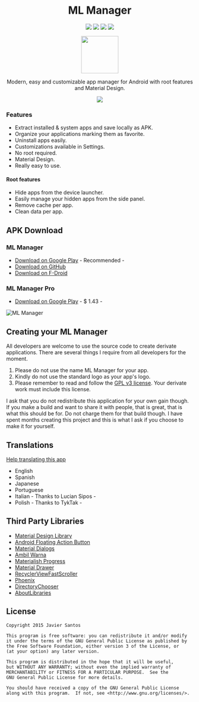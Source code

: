 <h1 align="center">ML Manager</h1>

<p align="center">
  <a target="_blank" href="https://travis-ci.org/javiersantos/MLManager"><img src="https://travis-ci.org/javiersantos/MLManager.svg?branch=master"></a>
  <a target="_blank" href="http://android-arsenal.com/details/3/2003"><img src="https://img.shields.io/badge/Android%20Arsenal-MLManager-blue.svg?style=flat"></a>
  <span class="badge-paypal"><a href="https://www.paypal.me/javiersantos" title="Donate using PayPal"><img src="https://img.shields.io/badge/paypal-donate-yellow.svg" /></a></span>
  <span class="badge-patreon"><a href="http://patreon.com/javiersantos" title="Donate using Patreon"><img src="https://img.shields.io/badge/patreon-donate-yellow.svg" /></a></span>
</p>

<p align="center"><img src="https://github.com/javiersantos/MLManager/blob/master/app/src/main/ic_launcher-web.png" width="100" height="100"></p>
<p align="center">Modern, easy and customizable app manager for Android with root features and Material Design.</p>
<p align="center"><a href="https://play.google.com/store/apps/details?id=com.javiersantos.mlmanager" target="_blank"><img src="http://developer.android.com/images/brand/en_app_rgb_wo_60.png"></a></p>

### Features
* Extract installed & system apps and save locally as APK.
* Organize your applications marking them as favorite.
* Uninstall apps easily.
* Customizations available in Settings.
* No root required.
* Material Design.
* Really easy to use.

#### Root features
* Hide apps from the device launcher.
* Easily manage your hidden apps from the side panel.
* Remove cache per app.
* Clean data per app.

## APK Download
### ML Manager
* [Download on Google Play](https://play.google.com/store/apps/details?id=com.javiersantos.mlmanager) - Recommended -
* [Download on GitHub](https://github.com/javiersantos/MLManager/releases)
* [Download on F-Droid](https://f-droid.org/repository/browse/?fdid=com.javiersantos.mlmanager)

### ML Manager Pro
* [Download on Google Play](https://play.google.com/store/apps/details?id=com.javiersantos.mlmanagerpro) - $ 1.43 -

![ML Manager](https://raw.githubusercontent.com/javiersantos/MLManager/master/Screenshots/header-basic.png)

## Creating your ML Manager
All developers are welcome to use the source code to create derivate applications. There are several things I require from all developers for the moment.

1. Please do not use the name ML Manager for your app.
2. Kindly do not use the standard logo as your app's logo.
3. Please remember to read and follow the [GPL v3 license](https://github.com/javiersantos/MLManager/blob/master/LICENSE). Your derivate work must include this license.

I ask that you do not redistribute this application for your own gain though. If you make a build and want to share it with people, that is great, that is what this should be for. Do not charge them for that build though. I have spent months creating this project and this is what I ask if you choose to make it for yourself.

## Translations
[Help translating this app](https://crowdin.com/project/ml-manager)
* English
* Spanish
* Japanese
* Portuguese
* Italian - Thanks to Lucian Sipos -
* Polish - Thanks to TykTak -

## Third Party Libraries
* [Material Design Library](https://github.com/navasmdc/MaterialDesignLibrary)
* [Android Floating Action Button](https://github.com/futuresimple/android-floating-action-button)
* [Material Dialogs](https://github.com/afollestad/material-dialogs)
* [Ambil Warna](https://github.com/yukuku/ambilwarna)
* [Materialish Progress](https://github.com/pnikosis/materialish-progress)
* [Material Drawer](https://github.com/mikepenz/MaterialDrawer)
* [RecyclerViewFastScroller](https://github.com/danoz73/RecyclerViewFastScroller)
* [Phoenix](https://github.com/Yalantis/Phoenix)
* [DirectoryChooser](https://github.com/passy/Android-DirectoryChooser)
* [AboutLibraries](https://github.com/mikepenz/AboutLibraries)

## License

    Copyright 2015 Javier Santos

    This program is free software: you can redistribute it and/or modify
    it under the terms of the GNU General Public License as published by
    the Free Software Foundation, either version 3 of the License, or
    (at your option) any later version.

    This program is distributed in the hope that it will be useful,
    but WITHOUT ANY WARRANTY; without even the implied warranty of
    MERCHANTABILITY or FITNESS FOR A PARTICULAR PURPOSE.  See the
    GNU General Public License for more details.

    You should have received a copy of the GNU General Public License
    along with this program.  If not, see <http://www.gnu.org/licenses/>.
